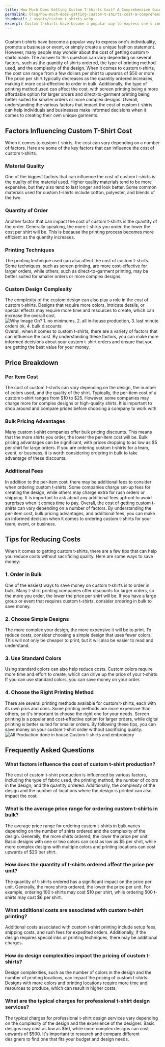 ```yaml
---
title: How Much Does Getting Custom T-Shirts Cost? A Comprehensive Guide
permalink: blog/how-much-does-getting-custom-t-shirts-cost-a-comprehensive-guide
thumbnail: /_assets/custom_t-shirts.webp
excerpt: Custom t-shirts have become a popular way to express one's individuality, promote a business or event, or simply create a unique fashion statement. However, many people may wonder about the cost of getting custom t-shirts made. The answer to this question can vary depending on several factors, such as the quantity of shirts ordered, the type of printing method used, and the complexity of the design. When it comes to custom t-shirts, the cost can range from a few dollars per shirt to upwards of $50 or more...
---
```



<img src="../_assets/custom_t-shirts.webp" alt="" class="alignright">
<p>Custom t-shirts have become a popular way to express one's individuality, promote a business or event, or simply create a unique fashion statement. However, many people may wonder about the cost of getting custom t-shirts made. The answer to this question can vary depending on several factors, such as the quantity of shirts ordered, the type of printing method used, and the complexity of the design. When it comes to custom t-shirts, the cost can range from a few dollars per shirt to upwards of $50 or more. The price per shirt typically decreases as the quantity ordered increases, making it more cost-effective to order in bulk. Additionally, the type of printing method used can affect the cost, with screen printing being a more affordable option for larger orders and direct-to-garment printing being better suited for smaller orders or more complex designs. Overall, understanding the various factors that impact the cost of custom t-shirts can help individuals and businesses make informed decisions when it comes to creating their own unique garments.</p>
<h2>Factors Influencing Custom T-Shirt Cost</h2>
<p>When it comes to custom t-shirts, the cost can vary depending on a number of factors. Here are some of the key factors that can influence the cost of custom t-shirts.</p>
<h3>Material Quality</h3>
<p>One of the biggest factors that can influence the cost of custom t-shirts is the quality of the material used. Higher quality materials tend to be more expensive, but they also tend to last longer and look better. Some common materials used for custom t-shirts include cotton, polyester, and blends of the two.</p>
<h3>Quantity of Order</h3>
<p>Another factor that can impact the cost of custom t-shirts is the quantity of the order. Generally speaking, the more t-shirts you order, the lower the cost per shirt will be. This is because the printing process becomes more efficient as the quantity increases.</p>
<h3>Printing Techniques</h3>
<p>The printing technique used can also affect the cost of custom t-shirts. Some techniques, such as screen printing, are more cost-effective for larger orders, while others, such as direct-to-garment printing, may be better suited for smaller orders or more complex designs.</p>
<h3>Custom Design Complexity</h3>
<p>The complexity of the custom design can also play a role in the cost of custom t-shirts. Designs that require more colors, intricate details, or special effects may require more time and resources to create, which can increase the overall cost. <img src="../_assets/why_imageon.webp" alt="Why Image On? 1. no minimums, 2. all in-house production, 3. last minute orders ok, 4. bulk discounts"> Overall, when it comes to custom t-shirts, there are a variety of factors that can influence the cost. By understanding these factors, you can make more informed decisions about your custom t-shirt orders and ensure that you are getting the best value for your money.</p>
<h2>Price Breakdown</h2>
<h3>Per Item Cost</h3>
<p>The cost of custom t-shirts can vary depending on the design, the number of colors used, and the quality of the shirt. Typically, the per-item cost of a custom t-shirt ranges from $10 to $25. However, some companies may charge more for complex designs or high-quality shirts. It is important to shop around and compare prices before choosing a company to work with.</p>
<h3>Bulk Pricing Advantages</h3>
<p>Many custom t-shirt companies offer bulk pricing discounts. This means that the more shirts you order, the lower the per-item cost will be. Bulk pricing advantages can be significant, with prices dropping to as low as $5 per shirt for large orders. If you are ordering custom t-shirts for a team, event, or business, it is worth considering ordering in bulk to take advantage of these discounts.</p>
<h3>Additional Fees</h3>
<p>In addition to the per-item cost, there may be additional fees to consider when ordering custom t-shirts. Some companies charge set-up fees for creating the design, while others may charge extra for rush orders or shipping. It is important to ask about any additional fees upfront to avoid surprises when it comes time to pay. Overall, the cost of getting custom t-shirts can vary depending on a number of factors. By understanding the per-item cost, bulk pricing advantages, and additional fees, you can make an informed decision when it comes to ordering custom t-shirts for your team, event, or business.</p>
<h2>Tips for Reducing Costs</h2>
<p>When it comes to getting custom t-shirts, there are a few tips that can help you reduce costs without sacrificing quality. Here are some ways to save money:</p>
<h3>1. Order in Bulk</h3>
<p>One of the easiest ways to save money on custom t-shirts is to order in bulk. Many t-shirt printing companies offer discounts for larger orders, so the more you order, the lower the price per shirt will be. If you have a large group or event that requires custom t-shirts, consider ordering in bulk to save money.</p>
<h3>2. Choose Simple Designs</h3>
<p>The more complex your design, the more expensive it will be to print. To reduce costs, consider choosing a simple design that uses fewer colors. This will not only be cheaper to print, but it will also be easier to read and understand.</p>
<h3>3. Use Standard Colors</h3>
<p>Using standard colors can also help reduce costs. Custom colors require more time and effort to create, which can drive up the price of your t-shirts. If you can use standard colors, you can save money on your order.</p>
<h3>4. Choose the Right Printing Method</h3>
<p>There are several printing methods available for custom t-shirts, each with its own pros and cons. Some printing methods are more expensive than others, so it's important to choose the right one for your needs. Screen printing is a popular and cost-effective option for larger orders, while digital printing is better suited for smaller orders. By following these tips, you can save money on your custom t-shirt order without sacrificing quality. <img src="../_assets/in_house.webp" alt="All Production done in house Custom t-shirts and embroidery"></p>
<h2>Frequently Asked Questions</h2>
<h3>What factors influence the cost of custom t-shirt production?</h3>
<p>The cost of custom t-shirt production is influenced by various factors, including the type of fabric used, the printing method, the number of colors in the design, and the quantity ordered. Additionally, the complexity of the design and the number of locations where the design is printed can also impact the cost.</p>
<h3>What is the average price range for ordering custom t-shirts in bulk?</h3>
<p>The average price range for ordering custom t-shirts in bulk varies depending on the number of shirts ordered and the complexity of the design. Generally, the more shirts ordered, the lower the price per unit. Basic designs with one or two colors can cost as low as $5 per shirt, while more complex designs with multiple colors and printing locations can cost upwards of $20 per shirt.</p>
<h3>How does the quantity of t-shirts ordered affect the price per unit?</h3>
<p>The quantity of t-shirts ordered has a significant impact on the price per unit. Generally, the more shirts ordered, the lower the price per unit. For example, ordering 100 t-shirts may cost $10 per shirt, while ordering 500 t-shirts may cost $6 per shirt.</p>
<h3>What additional costs are associated with custom t-shirt printing?</h3>
<p>Additional costs associated with custom t-shirt printing include setup fees, shipping costs, and rush fees for expedited orders. Additionally, if the design requires special inks or printing techniques, there may be additional charges.</p>
<h3>How do design complexities impact the pricing of custom t-shirts?</h3>
<p>Design complexities, such as the number of colors in the design and the number of printing locations, can impact the pricing of custom t-shirts. Designs with more colors and printing locations require more time and resources to produce, which can result in higher costs.</p>
<h3>What are the typical charges for professional t-shirt design services?</h3>
<p>The typical charges for professional t-shirt design services vary depending on the complexity of the design and the experience of the designer. Basic designs may cost as low as $50, while more complex designs can cost upwards of $500. It's important to research and compare different designers to find one that fits your budget and design needs.</p>